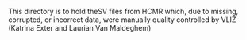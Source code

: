 This directory is to hold theSV files from HCMR which, due to missing, corrupted, or incorrect data, were manually quality controlled by VLIZ (Katrina Exter and Laurian Van Maldeghem)
